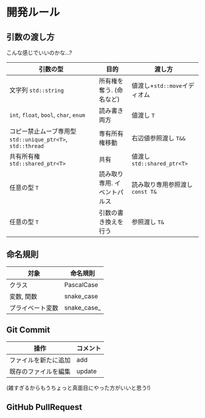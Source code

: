 # 開発ルール
## 引数の渡し方
こんな感じでいいのかな...?

|引数の型| 目的 | 渡し方 |
|---|---|---|
|文字列 `std::string`|所有権を奪う. (命名など)|値渡し+`std::move`イディオム|
|`int`, `float`, `bool`, `char`, `enum`|読み書き両方|値渡し `T`|
|コピー禁止ムーブ専用型 `std::unique_ptr<T>`, `std::thread`|専有所有権移動|右辺値参照渡し `T&&`|
|共有所有権 `std::shared_ptr<T>`|共有|値渡し `std::shared_ptr<T>`|
|任意の型 `T`|読み取り専用. イベントパルス|読み取り専用参照渡し `const T&`|
|任意の型 `T`|引数の書き換えを行う|参照渡し `T&`|
## 命名規則
|対象|命名規則|
|---|---|
|クラス|PascalCase|
|変数, 関数|snake_case|
|プライベート変数|snake_case_|
## Git Commit
|操作|コメント|
|---|---|
|ファイルを新たに追加|add|
|既存のファイルを編集|update|

(雑すぎるからもうちょっと真面目にやった方がいいと思う!)
## GitHub PullRequest